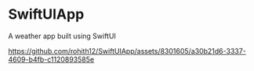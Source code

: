 # SwiftUIApp
A weather app built using SwiftUI 



https://github.com/rohith12/SwiftUIApp/assets/8301605/a30b21d6-3337-4609-b4fb-c1120893585e

